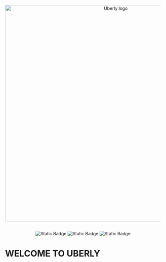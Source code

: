 <div align="center">
  
  <img src="https://github.com/Elekekic/Uberly/assets/157897660/da7c7785-97f8-4249-b7ec-abc75deb1608" alt="Uberly logo" width="700px"> 

<br>

<br> 

   ![Static Badge](https://img.shields.io/badge/Deployed-%23FC7E0F?logo=Vercel&label=Vercel&labelColor=%23000000)  ![Static Badge](https://img.shields.io/badge/Deployed-%23F5E7C6?logo=Koyeb&label=Koyeb&labelColor=%23000000) ![Static Badge](https://img.shields.io/badge/Refactoring-%23FAF3E1?logo=htmx&label=code&labelColor=%23222222)

</div>

# WELCOME TO UBERLY
